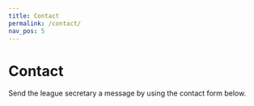 ```yaml
---
title: Contact
permalink: /contact/
nav_pos: 5
---
```

# Contact

Send the league secretary a message by using the contact form below.
